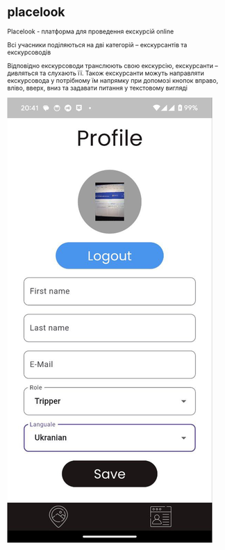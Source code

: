 # placelook

Placelook - платформа для проведення екскурсій online

Всі учасники поділяються на дві категорій – екскурсантів та екскурсоводів

Відповідно екскурсоводи транслюють свою екскурсію, екскурсанти – дивляться та слухають її. Також екскурсанти можуть направляти екскурсовода у потрібному їм напрямку при допомозі кнопок вправо, вліво, вверх, вниз та задавати питання у текстовому вигляді

![Alt text](/screens/profile_update.jpg)


